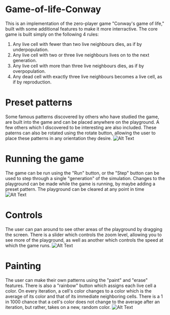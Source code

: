 # Game-of-life-Conway
This is an implementation of the zero-player game "Conway's game of life," built with some additional features to make it more interractive.
The core game is built simply on the following 4 rules:
1. Any live cell with fewer than two live neighbours dies, as if by underpopulation.
2. Any live cell with two or three live neighbours lives on to the next generation.
3. Any live cell with more than three live neighbours dies, as if by overpopulation.
4. Any dead cell with exactly three live neighbours becomes a live cell, as if by reproduction.

# Preset patterns
Some famous patterns discovered by others who have studied the game, are built into the game and can be placed anywhere on the playground. A few others which I discovered to be interesting are also included. These paterns can also be rotated using the rotate button, allowing the user to place these patterns in any orientation they desire.
![Alt Text](https://media.giphy.com/media/vFKqnCdLPNOKc/giphy.gif)

# Running the game
The game can be run using the "Run" button, or the "Step" button can be used to step through a single "generation" of the simulation. Changes to the playground can be made while the game is running, by maybe adding a preset pattern. The playground can be cleared at any point in time
![Alt Text](https://media.giphy.com/media/vFKqnCdLPNOKc/giphy.gif)

# Controls
The user can pan around to see other areas of the playground by dragging the screen. There is a slider which controls the zoom level, allowing you to see more of the playground, as well as another which controls the speed at which the game runs.
![Alt Text](https://media.giphy.com/media/vFKqnCdLPNOKc/giphy.gif)

# Painting
The user can make their own patterns using the "paint" and "erase" features. There is also a "rainbow" button which assigns each live cell a color. On every iteration, a cell's color changes to a color which is the average of its color and that of its immediate neighboring cells. There is a 1 in 1000 chance that a cell's color does not change to the average after an iteration, but rather, takes on a new, random color.
![Alt Text](https://media.giphy.com/media/vFKqnCdLPNOKc/giphy.gif)
